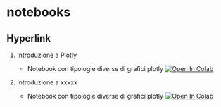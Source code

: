 # notebooks

## Hyperlink 

1. Introduzione a Plotly
    * Notebook con tipologie diverse di grafici plotly [![Open In Colab](https://colab.research.google.com/assets/colab-badge.svg)](https://colab.research.google.com/github/Frenzy86/notebooks/colab/plotly.ipynb)

2. Introduzione a xxxxx
    * Notebook con tipologie diverse di grafici plotly [![Open In Colab](https://colab.research.google.com/assets/colab-badge.svg)](https://colab.research.google.com/github/Frenzy86/notebooks/colab/xxxxx.ipynb)
